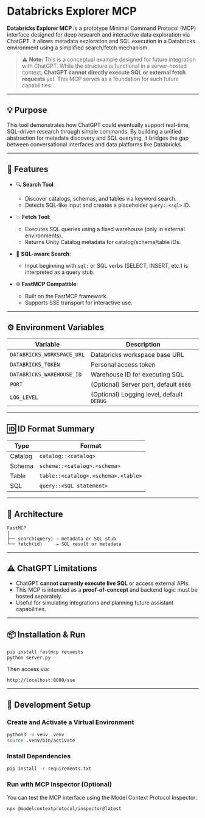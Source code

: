 # Databricks Explorer MCP

**Databricks Explorer MCP** is a prototype Minimal Command Protocol (MCP) interface designed for deep research and interactive data exploration via ChatGPT. It allows metadata exploration and SQL execution in a Databricks environment using a simplified search/fetch mechanism.

> ⚠️ **Note:** This is a conceptual example designed for future integration with ChatGPT. While the structure is functional in a server-hosted context, **ChatGPT cannot directly execute SQL or external fetch requests** yet. This MCP serves as a foundation for such future capabilities.

---

## 💡 Purpose

This tool demonstrates how ChatGPT could eventually support real-time, SQL-driven research through simple commands. By building a unified abstraction for metadata discovery and SQL querying, it bridges the gap between conversational interfaces and data platforms like Databricks.

---

## 🚀 Features

- 🔍 **Search Tool**:
  - Discover catalogs, schemas, and tables via keyword search.
  - Detects SQL-like input and creates a placeholder `query::<sql>` ID.

- 💥 **Fetch Tool**:
  - Executes SQL queries using a fixed warehouse (only in external environments).
  - Returns Unity Catalog metadata for catalog/schema/table IDs.

- 🧠 **SQL-aware Search**:
  - Input beginning with `sql:` or SQL verbs (SELECT, INSERT, etc.) is interpreted as a query stub.

- 🌐 **FastMCP Compatible**:
  - Built on the FastMCP framework.
  - Supports SSE transport for interactive use.

---

## ⚙️ Environment Variables

| Variable                   | Description                              |
|---------------------------|------------------------------------------|
| `DATABRICKS_WORKSPACE_URL`| Databricks workspace base URL            |
| `DATABRICKS_TOKEN`        | Personal access token                    |
| `DATABRICKS_WAREHOUSE_ID` | Warehouse ID for executing SQL           |
| `PORT`                    | (Optional) Server port, default `8080`   |
| `LOG_LEVEL`               | (Optional) Logging level, default `DEBUG`|

---

## 🆔 ID Format Summary

| Type     | Format                                |
|----------|----------------------------------------|
| Catalog  | `catalog::<catalog>`                   |
| Schema   | `schema::<catalog>.<schema>`           |
| Table    | `table::<catalog>.<schema>.<table>`    |
| SQL      | `query::<SQL statement>`               |

---

## 🧩 Architecture

```
FastMCP
│
├── search(query) → metadata or SQL stub
└── fetch(id)     → SQL result or metadata
```

---

## ⚠️ ChatGPT Limitations

- ChatGPT **cannot currently execute live SQL** or access external APIs.
- This MCP is intended as a **proof-of-concept** and backend logic must be hosted separately.
- Useful for simulating integrations and planning future assistant capabilities.

---

## 📦 Installation & Run

```bash
pip install fastmcp requests
python server.py
```

Then access via:

```
http://localhost:8080/sse
```

---

## 🧪 Development Setup

### Create and Activate a Virtual Environment

```bash
python3 -m venv .venv
source .venv/bin/activate
```

### Install Dependencies

```bash
pip install -r requirements.txt
```

### Run with MCP Inspector (Optional)

You can test the MCP interface using the Model Context Protocol Inspector:

```bash
npx @modelcontextprotocol/inspector@latest
```

